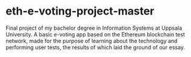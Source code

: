 # eth-e-voting-project-master
Final project of my bachelor degree in Information Systems at Uppsala University. A basic e-voting app based on the Ethereum blockchain test network, made for the purpose of learning about the technology and performing user tests, the results of which laid the ground of our essay.
